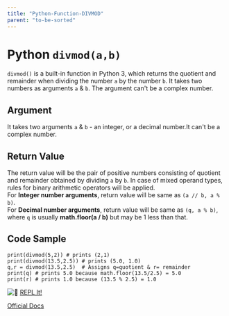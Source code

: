 ```yaml
---
title: "Python-Function-DIVMOD"
parent: "to-be-sorted"
---
```


# Python `divmod(a,b)`

`divmod()` is a built-in function in Python 3, which returns the quotient and remainder when dividing the number `a` by the number `b`. It takes two numbers as arguments `a` & `b`. The argument can't be a complex number.

## Argument

It takes two arguments `a` & `b` - an integer, or a decimal number.It can't be a complex number.

## Return Value

The return value will be the pair of positive numbers consisting of quotient and remainder obtained by dividing `a` by `b`. In case of mixed operand types, rules for binary arithmetic operators will be applied.  
For **Integer number arguments**, return value will be same as `(a // b, a % b)`.  
For **Decimal number arguments**, return value will be same as `(q, a % b)`, where `q` is usually **math.floor(a / b)** but may be 1 less than that.

## Code Sample

    print(divmod(5,2)) # prints (2,1)
    print(divmod(13.5,2.5)) # prints (5.0, 1.0)
    q,r = divmod(13.5,2.5)  # Assigns q=quotient & r= remainder
    print(q) # prints 5.0 because math.floor(13.5/2.5) = 5.0
    print(r) # prints 1.0 because (13.5 % 2.5) = 1.0

![:rocket:](https://forum.freecodecamp.com/images/emoji/emoji_one/rocket.png?v=3 ":rocket:") [REPL It!](https://repl.it/FGLK/0)

[Official Docs](https://docs.python.org/3/library/functions.html#divmod)
